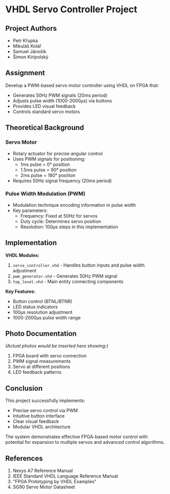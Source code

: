 # VHDL Servo Controller Project

## Project Authors
- Petr Křupka
- Mikuláš Kolář  
- Samuel Jánošík
- Šimon Kiripolský

## Assignment
Develop a PWM-based servo motor controller using VHDL on FPGA that:
- Generates 50Hz PWM signals (20ms period)
- Adjusts pulse width (1000-2000μs) via buttons
- Provides LED visual feedback
- Controls standard servo motors

## Theoretical Background

### Servo Motor
- Rotary actuator for precise angular control
- Uses PWM signals for positioning:
  - 1ms pulse = 0° position
  - 1.5ms pulse = 90° position
  - 2ms pulse = 180° position
- Requires 50Hz signal frequency (20ms period)

### Pulse Width Modulation (PWM)
- Modulation technique encoding information in pulse width
- Key parameters:
  - Frequency: Fixed at 50Hz for servos
  - Duty cycle: Determines servo position
  - Resolution: 100μs steps in this implementation

## Implementation
**VHDL Modules:**
1. `servo_controller.vhd` - Handles button inputs and pulse width adjustment
2. `pwm_generator.vhd` - Generates 50Hz PWM signal
3. `top_level.vhd` - Main entity connecting components

**Key Features:**
- Button control (BTNL/BTNR)
- LED status indicators
- 100μs resolution adjustment
- 1000-2000μs pulse width range

## Photo Documentation
*(Actual photos would be inserted here showing:)*
1. FPGA board with servo connection
2. PWM signal measurements
3. Servo at different positions
4. LED feedback patterns

## Conclusion
This project successfully implements:
- Precise servo control via PWM
- Intuitive button interface
- Clear visual feedback
- Modular VHDL architecture

The system demonstrates effective FPGA-based motor control with potential for expansion to multiple servos and advanced control algorithms.

## References
1. Nexys A7 Reference Manual
2. IEEE Standard VHDL Language Reference Manual
3. "FPGA Prototyping by VHDL Examples" 
4. SG90 Servo Motor Datasheet
